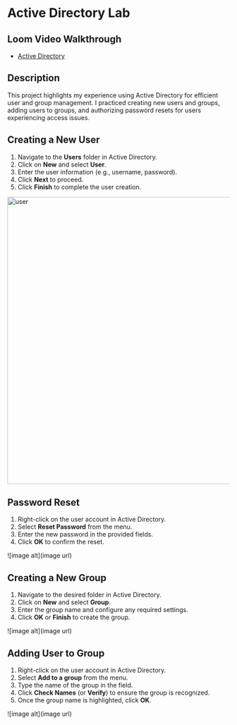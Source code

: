 <h1>Active Directory Lab</h1>
<h2>Loom Video Walkthrough</h2>

- [Active Directory](https://www.loom.com/share/9c915d72d3914a2893926b45a1c3535b?sid=8444a926-8a37-4f9a-82d9-fccff9265a48)

<h2>Description</h2>
<p>
This project highlights my experience using Active Directory for efficient user and group management. I practiced creating new users and groups, adding users to groups, and authorizing password resets for users experiencing access issues.
</p>

<h2>Creating a New User</h2>
<ol>
  <li>Navigate to the <strong>Users</strong> folder in Active Directory.</li>
  <li>Click on <strong>New</strong> and select <strong>User</strong>.</li>
  <li>Enter the user information (e.g., username, password).</li>
  <li>Click <strong>Next</strong> to proceed.</li>
  <li>Click <strong>Finish</strong> to complete the user creation.</li>
</ol>

<img width="1172" height="651" alt="user" src="https://github.com/user-attachments/assets/c4c97a34-56ea-46d9-84c5-e3cbde5a173b" />

<h2>Password Reset</h2>
<ol>
  <li>Right-click on the user account in Active Directory.</li>
  <li>Select <strong>Reset Password</strong> from the menu.</li>
  <li>Enter the new password in the provided fields.</li>
  <li>Click <strong>OK</strong> to confirm the reset.</li>
</ol>
![image alt](image url)

<h2>Creating a New Group</h2>
<ol>
  <li>Navigate to the desired folder in Active Directory.</li>
  <li>Click on <strong>New</strong> and select <strong>Group</strong>.</li>
  <li>Enter the group name and configure any required settings.</li>
  <li>Click <strong>OK</strong> or <strong>Finish</strong> to create the group.</li>
</ol>
![image alt](image url)

<h2>Adding User to Group</h2>
<ol>
  <li>Right-click on the user account in Active Directory.</li>
  <li>Select <strong>Add to a group</strong> from the menu.</li>
  <li>Type the name of the group in the field.</li>
  <li>Click <strong>Check Names</strong> (or <strong>Verify</strong>) to ensure the group is recognized.</li>
  <li>Once the group name is highlighted, click <strong>OK</strong>.</li>
</ol>
![image alt](image url)

<!--
 ```diff
- text in red
+ text in green
! text in orange
# text in gray
@@ text in purple (and bold)@@
```
